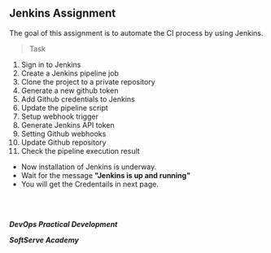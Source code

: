 ## Jenkins Assignment

The goal of this assignment is to automate the CI process by using Jenkins.

>Task
1. Sign in to Jenkins
2. Create a Jenkins pipeline job
3. Clone the project to a private repository
4. Generate a new github token
5. Add Github credentials to Jenkins
6. Update the pipeline script
7. Setup webhook trigger
8. Generate Jenkins API token
9. Setting Github webhooks
10. Update Github repository
11. Check the pipeline execution result

- Now installation of Jenkins is underway.
- Wait for the message **"Jenkins is up and running"**
- You will get the Credentails in next page.

<br/><br/>

_**DevOps Practical Development**_ 

_**SoftServe Academy**_

<br/>
